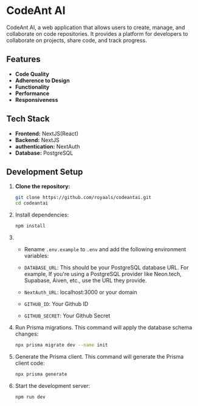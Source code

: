 # CodeAnt AI

CodeAnt AI, a web application that allows users to create, manage, and collaborate on code repositories. It provides a platform for developers to collaborate on projects, share code, and track progress.

## Features

- **Code Quality**
- **Adherence to Design**
- **Functionality**
- **Performance**
- **Responsiveness**

## Tech Stack

- **Frontend:** NextJS(React)
- **Backend:** NextJS
- **authentication:** NextAuth
- **Database:** PostgreSQL

## Development Setup

1. **Clone the repository:**

   ```bash
   git clone https://github.com/royaals/codeantai.git
   cd codeantai
   ```
2. Install dependencies:
    ```sh
    npm install
    ```

3. - Rename `.env.example` to `.env` and add the following environment variables:

   - `DATABASE_URL`: This should be your PostgreSQL database URL. For example, If you're using a PostgreSQL provider like Neon.tech, Supabase, Aiven, etc., use the URL they provide.
   - `NextAuth_URL`: localhost:3000 or your domain
   - `GITHUB_ID`: Your Github ID
   - `GITHUB_SECRET`: Your Github Secret

4. Run Prisma migrations. This command will apply the database schema changes:

   ```bash
   npx prisma migrate dev --name init
   ```

5. Generate the Prisma client. This command will generate the Prisma client code:
   ```bash
   npx prisma generate
   ```
6. Start the development server:
   ```bash
   npm run dev
   ```
